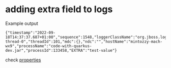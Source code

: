 # adding extra field to logs

Example output
```
{"timestamp":"2022-09-18T14:37:37.687+01:00","sequence":1548,"loggerClassName":"org.jboss.logging.Logger","loggerName":"org.acme.GreetingResource","level":"INFO","message":"Hello","threadName":"executor-thread-0","threadId":101,"mdc":{},"ndc":"","hostName":"mintozzy-mach-wx9","processName":"code-with-quarkus-dev.jar","processId":133458,"EXTRA":"test-value"}
```

check [properties](src/main/resources/application.properties)